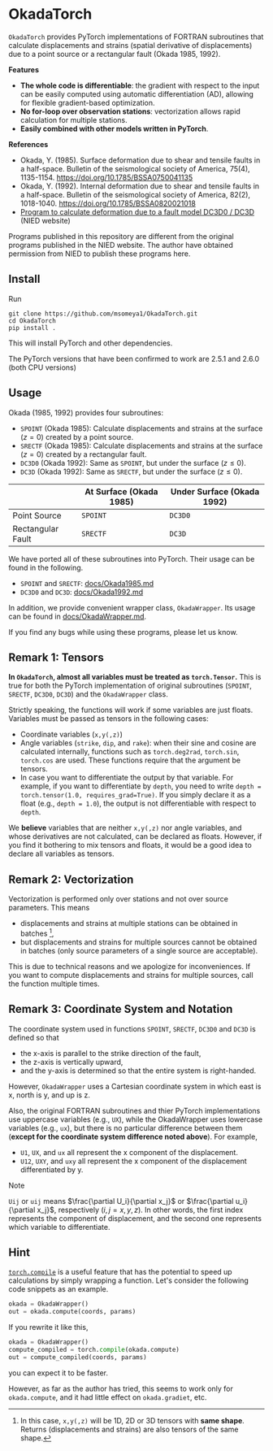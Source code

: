 # OkadaTorch

`OkadaTorch` provides PyTorch implementations of FORTRAN subroutines that calculate displacements and strains (spatial derivative of displacements) due to a point source or a rectangular fault (Okada 1985, 1992).

**Features**
- **The whole code is differentiable**: the gradient with respect to the input can be easily computed using automatic differentiation (AD), allowing for flexible gradient-based optimization.
- **No for-loop over observation stations**: vectorization allows rapid calculation for multiple stations.
- **Easily combined with other models written in PyTorch**.



**References**
- Okada, Y. (1985). Surface deformation due to shear and tensile faults in a half-space. Bulletin of the seismological society of America, 75(4), 1135-1154.
https://doi.org/10.1785/BSSA0750041135
- Okada, Y. (1992). Internal deformation due to shear and tensile faults in a half-space. Bulletin of the seismological society of America, 82(2), 1018-1040.
https://doi.org/10.1785/BSSA0820021018
- [Program to calculate deformation due to a fault model DC3D0 / DC3D](https://www.bosai.go.jp/information/dc3d_e.html) (NIED website) 


Programs published in this repository are different from the original programs published in the NIED website.
The author have obtained permission from NIED to publish these programs here.




<!-- TODO:プレプリントへのリンク -->



## Install

Run
```shell
git clone https://github.com/msomeya1/OkadaTorch.git
cd OkadaTorch
pip install .
```

This will install PyTorch and other dependencies.

The PyTorch versions that have been confirmed to work are 2.5.1 and 2.6.0 (both CPU versions)



## Usage

Okada (1985, 1992) provides four subroutines:
- `SPOINT` (Okada 1985): Calculate displacements and strains at the surface ($z=0$) created by a point source.
- `SRECTF` (Okada 1985): Calculate displacements and strains at the surface ($z=0$) created by a rectangular fault.
- `DC3D0` (Okada 1992): Same as `SPOINT`, but under the surface ($z\leq0$).
- `DC3D` (Okada 1992): Same as `SRECTF`, but under the surface ($z\leq0$).


||At Surface (Okada 1985)|Under Surface (Okada 1992)|
|-|-|-|
|Point Source|`SPOINT`|`DC3D0`|
|Rectangular Fault|`SRECTF`|`DC3D`|


We have ported all of these subroutines into PyTorch.
Their usage can be found in the following.
- `SPOINT` and `SRECTF`: [docs/Okada1985.md](docs/Okada1985.md)
- `DC3D0` and `DC3D`: [docs/Okada1992.md](docs/Okada1992.md)

In addition, we provide convenient wrapper class, `OkadaWrapper`. 
Its usage can be found in [docs/OkadaWrapper.md](docs/OkadaWrapper.md).



If you find any bugs while using these programs, please let us know.

## Remark 1: Tensors

**In `OkadaTorch`, almost all variables must be treated as `torch.Tensor`.**
This is true for both the PyTorch implementation of original subroutines (`SPOINT`, `SRECTF`, `DC3D0`, `DC3D`) and the `OkadaWrapper` class.



Strictly speaking, the functions will work if some variables are just floats.
Variables must be passed as tensors in the following cases:
- Coordinate variables (`x,y(,z)`)
- Angle variables (`strike`, `dip`, and `rake`): when their sine and cosine are calculated internally, functions such as `torch.deg2rad`, `torch.sin`, `torch.cos` are used. These functions require that the argument be tensors.
- In case you want to differentiate the output by that variable. For example, if you want to differentiate by `depth`, you need to write `depth = torch.tensor(1.0, requires_grad=True)`. If you simply declare it as a float (e.g., `depth = 1.0`), the output is not differentiable with respect to `depth`.

We **believe** variables that are neither `x,y(,z)` nor angle variables, and whose derivatives are not calculated, can be declared as floats.
However, if you find it bothering to mix tensors and floats, it would be a good idea to declare all variables as tensors.



## Remark 2: Vectorization


Vectorization is performed only over stations and not over source parameters. 
This means
- displacements and strains at multiple stations can be obtained in batches [^1],
- but displacements and strains for multiple sources cannot be obtained in batches (only source parameters of a single source are acceptable).

This is due to technical reasons and we apologize for inconveniences.
If you want to compute displacements and strains for multiple sources, call the function multiple times.


[^1]: In this case, `x,y(,z)` will be 1D, 2D or 3D tensors with **same shape**. 
Returns (displacements and strains) are also tensors of the same shape.



## Remark 3: Coordinate System and Notation



The coordinate system used in functions `SPOINT`, `SRECTF`, `DC3D0` and `DC3D` is defined so that 
- the x-axis is parallel to the strike direction of the fault, 
- the z-axis is vertically upward, 
- and the y-axis is determined so that the entire system is right-handed.

However, `OkadaWrapper` uses a Cartesian coordinate system in which east is x, north is y, and up is z.




Also, the original FORTRAN subroutines and thier PyTorch implementations use uppercase variables (e.g., `UX`), while the OkadaWrapper uses lowercase variables (e.g., `ux`), but there is no particular difference between them (**except for the coordinate system difference noted above**). 
For example,
- `U1`, `UX`, and `ux` all represent the x component of the displacement.
- `U12`, `UXY`, and `uxy` all represent the x component of the displacement differentiated by y. 

> [!NOTE]
> `Uij` or `uij` means $\frac{\partial U_i}{\partial x_j}$ or $\frac{\partial u_i}{\partial x_j}$, respectively ($i,j=x,y,z$).
> In other words, the first index represents the component of displacement, and the second one represents which variable to differentiate.


## Hint

[`torch.compile`](https://docs.pytorch.org/tutorials/intermediate/torch_compile_tutorial.html) is a useful feature that has the potential to speed up calculations by simply wrapping a function.
Let's consider the following code snippets as an example.
```python
okada = OkadaWrapper()
out = okada.compute(coords, params) 
```
If you rewrite it like this, 
```python
okada = OkadaWrapper()
compute_compiled = torch.compile(okada.compute) 
out = compute_compiled(coords, params) 
```
you can expect it to be faster.
 
However, as far as the author has tried, this seems to work only for `okada.compute`, and it had little effect on `okada.gradiet`, etc.